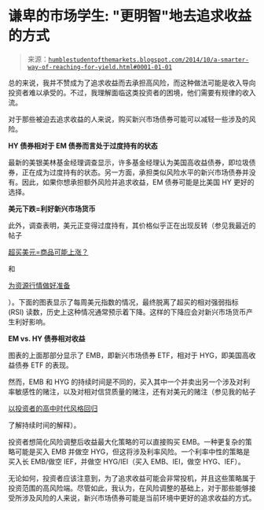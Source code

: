 <!--yml

类别: 未分类

日期: 2024-05-18 03:31:18

-->

# 谦卑的市场学生: "更明智"地去追求收益的方式

> 来源：[`humblestudentofthemarkets.blogspot.com/2014/10/a-smarter-way-of-reaching-for-yield.html#0001-01-01`](https://humblestudentofthemarkets.blogspot.com/2014/10/a-smarter-way-of-reaching-for-yield.html#0001-01-01)

总的来说，我并不赞成为了追求收益而去承担高风险，而这种做法可能是收入导向投资者难以承受的。不过，我理解面临这类投资者的困境，他们需要有规律的收入流。

对于那些被迫去追求收益的人来说，购买新兴市场债券可能可以减轻一些涉及的风险。

**HY 债券相对于 EM 债券而言处于过度持有的状态**

最新的美银美林基金经理调查显示，许多基金经理认为美国高收益债券，即垃圾债券，正在成为过度持有的状态。另一方面，承担类似风险水平的新兴市场债券并没有。因此，如果你想承担额外风险并追求收益，EM 债券可能是比美国 HY 更好的选择。

**美元下跌=利好新兴市场货币**

此外，调查表明，美元正变得过度持有，其价格似乎正在出现反转（参见我最近的帖子

[超买美元=商品可能上涨？](http://humblestudentofthemarkets.blogspot.ca/2014/09/overbought-usd-commodities-posed-to.html)

和

[为资源行情做好准备](http://humblestudentofthemarkets.blogspot.com/2014/10/get-ready-for-resource-rally.html)

）。下面的图表显示了每周美元指数的情况，最终脱离了超买的相对强弱指标 (RSI) 读数，历史上这种情况通常预示着下降。这样的下降应会对新兴市场货币产生利好影响。

**EM vs. HY 债券相对收益**

图表的上面那部分显示了 EMB，即新兴市场债券 ETF，相对于 HYG，即美国高收益债券 ETF 的表现。

然而，EMB 和 HYG 的持续时间是不同的，买入其中一个并卖出另一个涉及对利率敏感性的赌注，以及对相对信贷质量的赌注，还有对美元的赌注（参见我的帖子

[以投资者的高中时代风格回归](http://humblestudentofthemarkets.blogspot.com/2014/07/returning-to-high-school-investment.html)

了解持续时间的解释）。

投资者想简化风险调整后收益最大化策略的可以直接购买 EMB。一种更复杂的策略可能是买入 EMB 并做空 HYG，但这将涉及利率风险。一个利率中性的策略是买入长 EMB/做空 IEF，并做空 HYG/IEI（买入 EMB、IEI，做空 HYG、IEF）。

无论如何，投资者应该注意到，为了追求收益可能会非常投机，并且这些策略属于投资范围的高风险端。尽管如此，我认为，在风险调整的基础上，对于那些能够接受所涉及风险的人来说，新兴市场债券可能是当前环境中更好的追求收益的方式。
